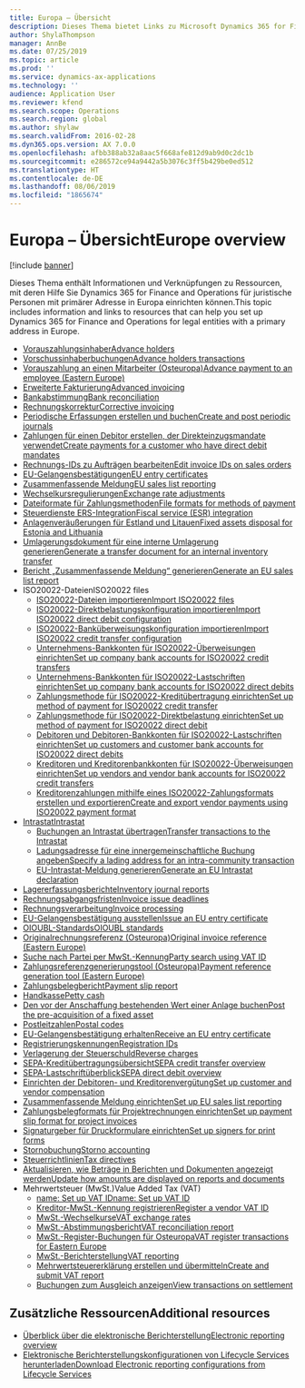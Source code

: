 ```yaml
---
title: Europa – Übersicht
description: Dieses Thema bietet Links zu Microsoft Dynamics 365 for Finance and Operations-Dokumentationsressourcen für Europa.
author: ShylaThompson
manager: AnnBe
ms.date: 07/25/2019
ms.topic: article
ms.prod: ''
ms.service: dynamics-ax-applications
ms.technology: ''
audience: Application User
ms.reviewer: kfend
ms.search.scope: Operations
ms.search.region: global
ms.author: shylaw
ms.search.validFrom: 2016-02-28
ms.dyn365.ops.version: AX 7.0.0
ms.openlocfilehash: afbb388ab32a8aac5f668afe812d9ab9d0c2dc1b
ms.sourcegitcommit: e286572ce94a9442a5b3076c3ff5b429be0ed512
ms.translationtype: HT
ms.contentlocale: de-DE
ms.lasthandoff: 08/06/2019
ms.locfileid: "1865674"
---
```

# <a name="europe-overview"></a><span data-ttu-id="77e90-103">Europa – Übersicht</span><span class="sxs-lookup"><span data-stu-id="77e90-103">Europe overview</span></span>

[!include [banner](../includes/banner.md)]

<span data-ttu-id="77e90-104">Dieses Thema enthält Informationen und Verknüpfungen zu Ressourcen, mit deren Hilfe Sie Dynamics 365 for Finance and Operations für juristische Personen mit primärer Adresse in Europa einrichten können.</span><span class="sxs-lookup"><span data-stu-id="77e90-104">This topic includes information and links to resources that can help you set up Dynamics 365 for Finance and Operations for legal entities with a primary address in Europe.</span></span> 

- [<span data-ttu-id="77e90-105">Vorauszahlungsinhaber</span><span class="sxs-lookup"><span data-stu-id="77e90-105">Advance holders</span></span>](emea-advance-holders.md)
 - [<span data-ttu-id="77e90-106">Vorschussinhaberbuchungen</span><span class="sxs-lookup"><span data-stu-id="77e90-106">Advance holders transactions</span></span>](emea-advance-holders-transactions.md)
 - [<span data-ttu-id="77e90-107">Vorauszahlung an einen Mitarbeiter (Osteuropa)</span><span class="sxs-lookup"><span data-stu-id="77e90-107">Advance payment to an employee (Eastern Europe)</span></span>](tasks/advance-payment-employee.md)
- [<span data-ttu-id="77e90-108">Erweiterte Fakturierung</span><span class="sxs-lookup"><span data-stu-id="77e90-108">Advanced invoicing</span></span>](emea-advance-invoice.md)
- [<span data-ttu-id="77e90-109">Bankabstimmung</span><span class="sxs-lookup"><span data-stu-id="77e90-109">Bank reconciliation</span></span>](emea-bank-reconciliation.md)
- [<span data-ttu-id="77e90-110">Rechnungskorrektur</span><span class="sxs-lookup"><span data-stu-id="77e90-110">Corrective invoicing</span></span>](emea-corrective-invoice.md)
- [<span data-ttu-id="77e90-111">Periodische Erfassungen erstellen und buchen</span><span class="sxs-lookup"><span data-stu-id="77e90-111">Create and post periodic journals</span></span>](emea-create-post-periodic-journals.md)
- [<span data-ttu-id="77e90-112">Zahlungen für einen Debitor erstellen, der Direkteinzugsmandate verwendet</span><span class="sxs-lookup"><span data-stu-id="77e90-112">Create payments for a customer who have direct debit mandates</span></span>](tasks/create-payments-customers-who-have-direct-debit-mandates.md)
- [<span data-ttu-id="77e90-113">Rechnungs-IDs zu Aufträgen bearbeiten</span><span class="sxs-lookup"><span data-stu-id="77e90-113">Edit invoice IDs on sales orders</span></span>](emea-edit-invoice-id-sales-orders.md)
- [<span data-ttu-id="77e90-114">EU-Gelangensbestätigungen</span><span class="sxs-lookup"><span data-stu-id="77e90-114">EU entry certificates</span></span>](emea-entry-certificates.md)
- [<span data-ttu-id="77e90-115">Zusammenfassende Meldung</span><span class="sxs-lookup"><span data-stu-id="77e90-115">EU sales list reporting</span></span>](emea-eu-sales-list.md)
- [<span data-ttu-id="77e90-116">Wechselkursregulierungen</span><span class="sxs-lookup"><span data-stu-id="77e90-116">Exchange rate adjustments</span></span>](emea-exchange-rate-adjustments.md)
- [<span data-ttu-id="77e90-117">Dateiformate für Zahlungsmethoden</span><span class="sxs-lookup"><span data-stu-id="77e90-117">File formats for methods of payment</span></span>](emea-select-file-formats-for-the-method-of-payments.md)
- [<span data-ttu-id="77e90-118">Steuerdienste ERS-Integration</span><span class="sxs-lookup"><span data-stu-id="77e90-118">Fiscal service (ESR) integration</span></span>](emea-fiscal-service-integration.md)
- [<span data-ttu-id="77e90-119">Anlagenveräußerungen für Estland und Litauen</span><span class="sxs-lookup"><span data-stu-id="77e90-119">Fixed assets disposal for Estonia and Lithuania</span></span>](emea-credit-note-reverse-fixed-asset-sale.md)
- [<span data-ttu-id="77e90-120">Umlagerungsdokument für eine interne Umlagerung generieren</span><span class="sxs-lookup"><span data-stu-id="77e90-120">Generate a transfer document for an internal inventory transfer</span></span>](tasks/transfer-document-internal-inventory-transfer.md)
- [<span data-ttu-id="77e90-121">Bericht „Zusammenfassende Meldung“ generieren</span><span class="sxs-lookup"><span data-stu-id="77e90-121">Generate an EU sales list report</span></span>](tasks/eur-00011-eu-sales-list-report.md)
- <span data-ttu-id="77e90-122">ISO20022-Dateien</span><span class="sxs-lookup"><span data-stu-id="77e90-122">ISO20022 files</span></span>
  - [<span data-ttu-id="77e90-123">ISO20022-Dateien importieren</span><span class="sxs-lookup"><span data-stu-id="77e90-123">Import ISO20022 files</span></span>](emea-ISO20022-file-formats.md)
  - [<span data-ttu-id="77e90-124">ISO20022-Direktbelastungskonfiguration importieren</span><span class="sxs-lookup"><span data-stu-id="77e90-124">Import ISO20022 direct debit configuration</span></span>](tasks/import-iso20022-direct-debit-configuration.md)
  - [<span data-ttu-id="77e90-125">ISO20022-Banküberweisungskonfiguration importieren</span><span class="sxs-lookup"><span data-stu-id="77e90-125">Import ISO20022 credit transfer configuration</span></span>](tasks/import-iso20022-credit-transfer-configuration.md)
  - [<span data-ttu-id="77e90-126">Unternehmens-Bankkonten für ISO20022-Überweisungen einrichten</span><span class="sxs-lookup"><span data-stu-id="77e90-126">Set up company bank accounts for ISO20022 credit transfers</span></span>](tasks/set-up-company-bank-accounts-iso20022-credit-transfers.md)
  - [<span data-ttu-id="77e90-127">Unternehmens-Bankkonten für ISO20022-Lastschriften einrichten</span><span class="sxs-lookup"><span data-stu-id="77e90-127">Set up company bank accounts for ISO20022 direct debits</span></span>](tasks/set-up-company-bank-accounts-iso20022-direct-debits.md)
  - [<span data-ttu-id="77e90-128">Zahlungsmethode für ISO20022-Kreditübertragung einrichten</span><span class="sxs-lookup"><span data-stu-id="77e90-128">Set up method of payment for ISO20022 credit transfer</span></span>](tasks/set-up-method-payment-iso20022-credit-transfer.md)
  - [<span data-ttu-id="77e90-129">Zahlungsmethode für ISO20022-Direktbelastung einrichten</span><span class="sxs-lookup"><span data-stu-id="77e90-129">Set up method of payment for ISO20022 direct debit</span></span>](tasks/setup-method-payment-iso20022-direct-debit.md)
  - [<span data-ttu-id="77e90-130">Debitoren und Debitoren-Bankkonten für ISO20022-Lastschriften einrichten</span><span class="sxs-lookup"><span data-stu-id="77e90-130">Set up customers and customer bank accounts for ISO20022 direct debits</span></span>](tasks/set-up-bank-accounts-iso20022-direct-debits.md)
  - [<span data-ttu-id="77e90-131">Kreditoren und Kreditorenbankkonten für ISO20022-Überweisungen einrichten</span><span class="sxs-lookup"><span data-stu-id="77e90-131">Set up vendors and vendor bank accounts for ISO20022 credit transfers</span></span>](tasks/set-up-vendor-iso20022-credit-transfers.md)
  - [<span data-ttu-id="77e90-132">Kreditorenzahlungen mithilfe eines ISO20022-Zahlungsformats erstellen und exportieren</span><span class="sxs-lookup"><span data-stu-id="77e90-132">Create and export vendor payments using ISO20022 payment format</span></span>](tasks/create-export-vendor-payments-iso20022-payment-format.md)
- [<span data-ttu-id="77e90-133">Intrastat</span><span class="sxs-lookup"><span data-stu-id="77e90-133">Intrastat</span></span>](emea-intrastat.md)
  - [<span data-ttu-id="77e90-134">Buchungen an Intrastat übertragen</span><span class="sxs-lookup"><span data-stu-id="77e90-134">Transfer transactions to the Intrastat</span></span>](tasks/transfer-transactions-intrastat.md)
  - [<span data-ttu-id="77e90-135">Ladungsadresse für eine innergemeinschaftliche Buchung angeben</span><span class="sxs-lookup"><span data-stu-id="77e90-135">Specify a lading address for an intra-community transaction</span></span>](tasks/eur-00002-specify-lading-address-intra-community.md)
  - [<span data-ttu-id="77e90-136">EU-Intrastat-Meldung generieren</span><span class="sxs-lookup"><span data-stu-id="77e90-136">Generate an EU Intrastat declaration</span></span>](tasks/eur-00002-eu-intrastat-declaration.md)
- [<span data-ttu-id="77e90-137">Lagererfassungsberichte</span><span class="sxs-lookup"><span data-stu-id="77e90-137">Inventory journal reports</span></span>](emea-set-up-report-inventory-journal-names.md)
- [<span data-ttu-id="77e90-138">Rechnungsabgangsfristen</span><span class="sxs-lookup"><span data-stu-id="77e90-138">Invoice issue deadlines</span></span>](emea-invoice-issue-deadline.md)
- [<span data-ttu-id="77e90-139">Rechnungsverarbeitung</span><span class="sxs-lookup"><span data-stu-id="77e90-139">Invoice processing</span></span>](emea-invoice-processing.md)
- [<span data-ttu-id="77e90-140">EU-Gelangensbestätigung ausstellen</span><span class="sxs-lookup"><span data-stu-id="77e90-140">Issue an EU entry certificate</span></span>](tasks/eur-00012-issue-eu-entry-certificate.md)
- [<span data-ttu-id="77e90-141">OIOUBL-Standards</span><span class="sxs-lookup"><span data-stu-id="77e90-141">OIOUBL standards</span></span>](emea-oioubl-standards-electronic-invoicing.md)
- [<span data-ttu-id="77e90-142">Originalrechnungsreferenz (Osteuropa)</span><span class="sxs-lookup"><span data-stu-id="77e90-142">Original invoice reference (Eastern Europe)</span></span>](tasks/ee-00004-original-invoice-reference.md)
- [<span data-ttu-id="77e90-143">Suche nach Partei per MwSt.-Kennung</span><span class="sxs-lookup"><span data-stu-id="77e90-143">Party search using VAT ID</span></span>](tasks/eur-00015-party-search-vat-id.md)
- [<span data-ttu-id="77e90-144">Zahlungsreferenzgenerierungstool (Osteuropa)</span><span class="sxs-lookup"><span data-stu-id="77e90-144">Payment reference generation tool (Eastern Europe)</span></span>](tasks/ee-00015-payment-reference-generation-tool.md)
- [<span data-ttu-id="77e90-145">Zahlungsbelegbericht</span><span class="sxs-lookup"><span data-stu-id="77e90-145">Payment slip report</span></span>](emea-eur-payment-slip-report-giro.md)
- [<span data-ttu-id="77e90-146">Handkasse</span><span class="sxs-lookup"><span data-stu-id="77e90-146">Petty cash</span></span>](emea-petty-cash.md)
- [<span data-ttu-id="77e90-147">Den vor der Anschaffung bestehenden Wert einer Anlage buchen</span><span class="sxs-lookup"><span data-stu-id="77e90-147">Post the pre-acquisition of a fixed asset</span></span>](emea-pre-acquisition-acquisition-fixed-asset.md)
- [<span data-ttu-id="77e90-148">Postleitzahlen</span><span class="sxs-lookup"><span data-stu-id="77e90-148">Postal codes</span></span>](emea-import-create-postal-codes-manually.md)
- [<span data-ttu-id="77e90-149">EU-Gelangensbestätigung erhalten</span><span class="sxs-lookup"><span data-stu-id="77e90-149">Receive an EU entry certificate</span></span>](tasks/eur-00012-receive-eu-entry-certificate.md)
- [<span data-ttu-id="77e90-150">Registrierungskennungen</span><span class="sxs-lookup"><span data-stu-id="77e90-150">Registration IDs</span></span>](emea-registration-ids.md)
- [<span data-ttu-id="77e90-151">Verlagerung der Steuerschuld</span><span class="sxs-lookup"><span data-stu-id="77e90-151">Reverse charges</span></span>](emea-reverse-charge.md)
- [<span data-ttu-id="77e90-152">SEPA-Kreditübertragungsübersicht</span><span class="sxs-lookup"><span data-stu-id="77e90-152">SEPA credit transfer overview</span></span>](../accounts-payable/sepa-credit-transfer.md)
- [<span data-ttu-id="77e90-153">SEPA-Lastschriftüberblick</span><span class="sxs-lookup"><span data-stu-id="77e90-153">SEPA direct debit overview</span></span>](../accounts-receivable/sepa-direct-debit-overview.md)
- [<span data-ttu-id="77e90-154">Einrichten der Debitoren- und Kreditorenvergütung</span><span class="sxs-lookup"><span data-stu-id="77e90-154">Set up customer and vendor compensation</span></span>](emea-compensation-customer-vendor-transactions.md)
- [<span data-ttu-id="77e90-155">Zusammenfassende Meldung einrichten</span><span class="sxs-lookup"><span data-stu-id="77e90-155">Set up EU sales list reporting</span></span>](tasks/eur-00011-eu-sales-list-reporting.md)
- [<span data-ttu-id="77e90-156">Zahlungsbelegformats für Projektrechnungen einrichten</span><span class="sxs-lookup"><span data-stu-id="77e90-156">Set up payment slip format for project invoices</span></span>](tasks/set-up-payment-slip-format-project-invoices.md)
- [<span data-ttu-id="77e90-157">Signaturgeber für Druckformulare einrichten</span><span class="sxs-lookup"><span data-stu-id="77e90-157">Set up signers for print forms</span></span>](emea-set-up-signers-for-printing-forms.md)
- [<span data-ttu-id="77e90-158">Stornobuchung</span><span class="sxs-lookup"><span data-stu-id="77e90-158">Storno accounting</span></span>](emea-storno.md)
- [<span data-ttu-id="77e90-159">Steuerrichtlinien</span><span class="sxs-lookup"><span data-stu-id="77e90-159">Tax directives</span></span>](emea-tax-directives.md)
- [<span data-ttu-id="77e90-160">Aktualisieren, wie Beträge in Berichten und Dokumenten angezeigt werden</span><span class="sxs-lookup"><span data-stu-id="77e90-160">Update how amounts are displayed on reports and documents</span></span>](emea-amount-printing-forms.md)
- <span data-ttu-id="77e90-161">Mehrwertsteuer (MwSt.)</span><span class="sxs-lookup"><span data-stu-id="77e90-161">Value Added Tax (VAT)</span></span>
  - [<span data-ttu-id="77e90-162">name: Set up VAT ID</span><span class="sxs-lookup"><span data-stu-id="77e90-162">name: Set up VAT ID</span></span>](tasks/eur-00015-vat-id.md)
  - [<span data-ttu-id="77e90-163">Kreditor-MwSt.-Kennung registrieren</span><span class="sxs-lookup"><span data-stu-id="77e90-163">Register a vendor VAT ID</span></span>](tasks/eur-00015-registration-vendor-vat-id.md)
  - [<span data-ttu-id="77e90-164">MwSt.-Wechselkurse</span><span class="sxs-lookup"><span data-stu-id="77e90-164">VAT exchange rates</span></span>](emea-vat-exchange-rate.md)
  - [<span data-ttu-id="77e90-165">MwSt.-Abstimmungsbericht</span><span class="sxs-lookup"><span data-stu-id="77e90-165">VAT reconciliation report</span></span>](tasks/eur-00018-vat-reconciliation-report.md)
  - [<span data-ttu-id="77e90-166">MwSt.-Register-Buchungen für Osteuropa</span><span class="sxs-lookup"><span data-stu-id="77e90-166">VAT register transactions for Eastern Europe</span></span>](emea-vat-register-transactions.md)
  - [<span data-ttu-id="77e90-167">MwSt.-Berichterstellung</span><span class="sxs-lookup"><span data-stu-id="77e90-167">VAT reporting</span></span>](emea-vat-reporting.md)
  - [<span data-ttu-id="77e90-168">Mehrwertsteuererklärung erstellen und übermitteln</span><span class="sxs-lookup"><span data-stu-id="77e90-168">Create and submit VAT report</span></span>](tasks/create-submit-vat-report.md)
  - [<span data-ttu-id="77e90-169">Buchungen zum Ausgleich anzeigen</span><span class="sxs-lookup"><span data-stu-id="77e90-169">View transactions on settlement</span></span>](emea-transactions-settlement-form.md)

## <a name="additional-resources"></a><span data-ttu-id="77e90-170">Zusätzliche Ressourcen</span><span class="sxs-lookup"><span data-stu-id="77e90-170">Additional resources</span></span>

- [<span data-ttu-id="77e90-171">Überblick über die elektronische Berichterstellung</span><span class="sxs-lookup"><span data-stu-id="77e90-171">Electronic reporting overview</span></span>](../../dev-itpro/analytics/general-electronic-reporting.md)
- [<span data-ttu-id="77e90-172">Elektronische Berichterstellungskonfigurationen von Lifecycle Services herunterladen</span><span class="sxs-lookup"><span data-stu-id="77e90-172">Download Electronic reporting configurations from Lifecycle Services</span></span>](../../dev-itpro/analytics/download-electronic-reporting-configuration-lcs.md)


